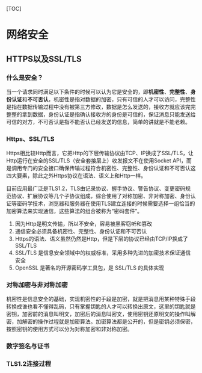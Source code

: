 [TOC]



# 网络安全



## HTTPS以及SSL/TLS



### 什么是安全？

当一个请求同时满足以下条件的时候可以认为它是安全的，即**机密性**、**完整性**、**身份认证**和**不可否认**，机密性是指对数据的加密，只有可信的人才可以访问，完整性是指在数据传输过程中没有被第三方修改，数据是怎么发送的，接收方就应该完完整整的拿到数据，身份认证是指确认接收方的身份是可信的，保证消息只能发送给可信的对方，不可否认是指不能否认已经发送的信息，简单的讲就是不能老赖。

### Https、SSL/TLS

Https相比较Http而言，它把Http的下层传输协议由TCP、IP换成了SSL/TLS，让Http运行在安全的SSL/TLS（安全套接层上）收发报文不在使用Socket API，而是调用专门的安全接口确保传输过程符合机密性、完整性、身份认证和不可否认这四大要素，除此之外Https协议在语法、语义上和Http一样。

目前应用最广泛是TLS1.2，TLS由记录协议、握手协议、警告协议、变更密码规范协议、扩展协议等几个子协议组成，综合使用了对称加密、非对称加密、身份认证等密码学技术，浏览器和服务器在使用TLS建立连接的时候需要选择一组恰当的加密算法来实现通信，这些算法的组合被称为“密码套件”。

1. 因为Http是明文传输，所以不安全，容易被黑客窃听和篡改
2. 通信安全必须具备机密性、完整性、身份认证和不可否认
3. Https的语法、语义虽然仍然是Http，但是下层的协议已经由TCP/IP换成了SSL/TLS
4. SSL/TLS 是信息安全领域中的权威标准，采用多种先进的加密技术保证通信安全
5. OpenSSL 是著名的开源密码学工具包，是 SSL/TLS 的具体实现

### 对称加密与非对称加密

机密性是信息安全的基础，实现机密性的手段是加密，就是把消息用某种特殊手段转换成谁也看不懂得乱码，只有掌握钥匙的人才可以转换出原文，这里的钥匙就是密钥，加密前的消息叫明文，加密后的消息叫密文，使用密钥还原明文的操作叫解密，加解密的操作过程就是加密算法。加密算法都是公开的，但是密钥必须保密，按照密钥的使用方式可以分为对称加密和非对称加密。

### 数字签名与证书

### TLS1.2连接过程

